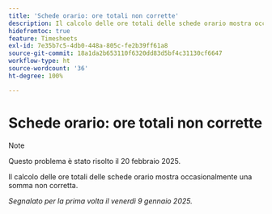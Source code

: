 ```yaml
---
title: 'Schede orario: ore totali non corrette'
description: Il calcolo delle ore totali delle schede orario mostra occasionalmente una somma non corretta.
hidefromtoc: true
feature: Timesheets
exl-id: 7e35b7c5-4db0-448a-805c-fe2b39ff61a8
source-git-commit: 18a1da2b653110f6320dd83d5bf4c31130cf6647
workflow-type: ht
source-wordcount: '36'
ht-degree: 100%

---
```


# Schede orario: ore totali non corrette

>[!NOTE]
>
>Questo problema è stato risolto il 20 febbraio 2025.

Il calcolo delle ore totali delle schede orario mostra occasionalmente una somma non corretta.

_Segnalato per la prima volta il venerdì 9 gennaio 2025._
